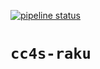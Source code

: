 [![pipeline status](https://gitlab.com/user/userproject/badges/master/pipeline.svg)](https://gitlab.com/user/userproject/commits/master)

# `cc4s-raku`

